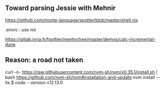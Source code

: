 ## Toward parsing Jessie with Mehnir

https://github.com/monte-language/spotter/blob/master/shell.nix

.envrc : use nix

https://gitlab.inria.fr/fpottier/menhir/tree/master/demos/calc-incremental-dune

## Reason: a road not taken

curl -o- https://raw.githubusercontent.com/nvm-sh/nvm/v0.35.1/install.sh | bash
https://github.com/nvm-sh/nvm#installation-and-update
nvm install --lts
$ node --version
v12.13.0


